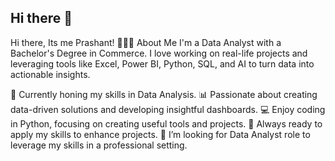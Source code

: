 ## Hi there 👋
Hi there, Its me Prashant! 🙋🏻‍♀️
About Me
I'm a Data Analyst with a Bachelor's Degree in Commerce. I love working on real-life projects and leveraging tools like Excel, Power BI, Python, SQL, and AI to turn data into actionable insights.

🌱 Currently honing my skills in Data Analysis.
📊 Passionate about creating data-driven solutions and developing insightful dashboards.
💻 Enjoy coding in Python, focusing on creating useful tools and projects.
🎨 Always ready to apply my skills to enhance projects.
🎯 I’m looking for Data Analyst role to leverage my skills in a professional setting.
